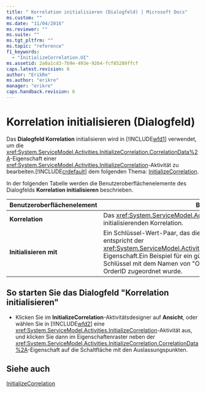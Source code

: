 ```yaml
---
title: " Korrelation initialisieren (Dialogfeld) | Microsoft Docs"
ms.custom: ""
ms.date: "11/04/2016"
ms.reviewer: ""
ms.suite: ""
ms.tgt_pltfrm: ""
ms.topic: "reference"
f1_keywords: 
  - "InitializeCorrelation.UI"
ms.assetid: 2a0a1cd3-7b9e-493e-9264-fcf85289ffcf
caps.latest.revision: 6
author: "ErikRe"
ms.author: "erikre"
manager: "erikre"
caps.handback.revision: 6
---
```

#  Korrelation initialisieren (Dialogfeld)
Das **Dialogfeld Korrelation** initialisieren wird in [!INCLUDE[wfd1](../workflow-designer/includes/wfd1_md.md)] verwendet, um die <xref:System.ServiceModel.Activities.InitializeCorrelation.CorrelationData%2A>\-Eigenschaft einer <xref:System.ServiceModel.Activities.InitializeCorrelation>\-Aktivität zu bearbeiten.[!INCLUDE[crdefault](../test/includes/crdefault_md.md)] dem folgenden Thema: [InitializeCorrelation](../workflow-designer/initializecorrelation-activity-designer.md).  
  
 In der folgenden Tabelle werden die Benutzeroberflächenelemente des Dialogfelds **Korrelation initialisieren** beschrieben.  
  
|Benutzeroberflächenelement|Beschreibung|  
|--------------------------------|------------------|  
|**Korrelation**|Das <xref:System.ServiceModel.Activities.CorrelationHandle>\-Objekt der zu initialisierenden Korrelation.|  
|**Initialisieren mit**|Ein Schlüssel\-Wert\-Paar, das die Daten zum Initialisieren enthält.Dies entspricht der <xref:System.ServiceModel.Activities.InitializeCorrelation.CorrelationData%2A>\-Eigenschaft.Ein Beispiel für ein gültiges Schlüssel\-Wert\-Paar wäre ein Schlüssel mit dem Namen von "OrderID", der einer Variablen mit dem Namen OrderID zugeordnet wurde.|  
  
## So starten Sie das Dialogfeld "Korrelation initialisieren"  
  
-   Klicken Sie im **InitializeCorrelation**\-Aktivitätsdesigner auf **Ansicht**, oder wählen Sie in [!INCLUDE[wfd2](../workflow-designer/includes/wfd2_md.md)] eine <xref:System.ServiceModel.Activities.InitializeCorrelation>\-Aktivität aus, und klicken Sie dann im Eigenschaftenraster neben der <xref:System.ServiceModel.Activities.InitializeCorrelation.CorrelationData%2A>\-Eigenschaft auf die Schaltfläche mit den Auslassungspunkten.  
  
## Siehe auch  
 [InitializeCorrelation](../workflow-designer/initializecorrelation-activity-designer.md)